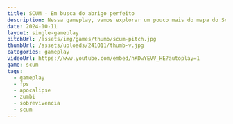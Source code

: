 ```yaml
---
title: SCUM - Em busca do abrigo perfeito
description: Nessa gameplay, vamos explorar um pouco mais do mapa do Scum e tentar encontrar um bom abrigo para explorar a região. 
date: 2024-10-11
layout: single-gameplay
pitchUrl: /assets/img/games/thumb/scum-pitch.jpg
thumbUrl: /assets/uploads/241011/thumb-v.jpg
categories: gameplay
videoUrl: https://www.youtube.com/embed/hKDwYEVV_HE?autoplay=1
game: scum
tags: 
  - gameplay
  - fps
  - apocalipse
  - zumbi
  - sobrevivencia
  - scum
---
```

